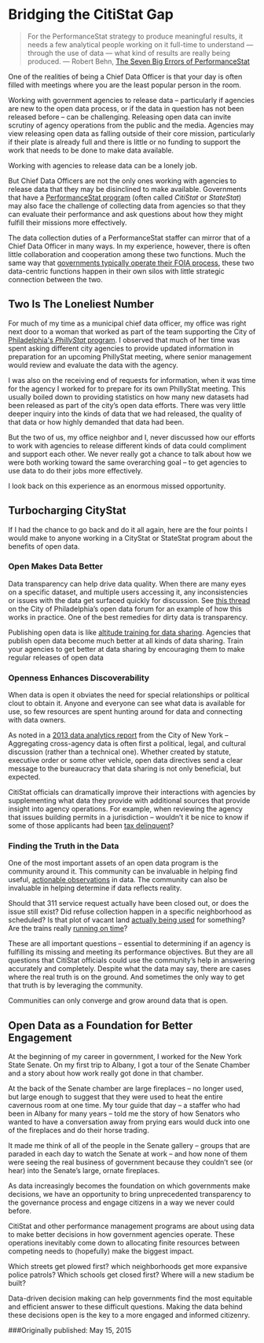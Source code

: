 # Bridging the CitiStat Gap

> For the PerformanceStat strategy to produce meaningful results, it needs a few analytical people working on it full-time to understand — through the use of data — what kind of results are really being produced.
— Robert Behn, [The Seven Big Errors of PerformanceStat](http://www.hks.harvard.edu/thebehnreport/Behn,%207PerformanceStatErrors.pdf)

One of the realities of being a Chief Data Officer is that your day is often filled with meetings where you are the least popular person in the room.

Working with government agencies to release data – particularly if agencies are new to the open data process, or if the data in question has not been released before – can be challenging. Releasing open data can invite scrutiny of agency operations from the public and the media. Agencies may view releasing open data as falling outside of their core mission, particularly if their plate is already full and there is little or no funding to support the work that needs to be done to make data available.

Working with agencies to release data can be a lonely job.

But Chief Data Officers are not the only ones working with agencies to release data that they may be disinclined to make available. Governments that have a [PerformanceStat program](https://cdn.americanprogress.org/wp-content/uploads/issues/2007/04/pdf/citistat_report.pdf) (often called *CitiStat* or *StateStat*) may also face the challenge of collecting data from agencies so that they can evaluate their performance and ask questions about how they might fulfill their missions more effectively.

The data collection duties of a PerformanceStat staffer can mirror that of a Chief Data Officer in many ways. In my experience, however, there is often little collaboration and cooperation among these two functions. Much the same way that [governments typically operate their FOIA process](http://civic.io/2014/06/23/making-foia-more-like-open-data/), these two data-centric functions happen in their own silos with little strategic connection between the two.

## Two Is The Loneliest Number

For much of my time as a municipal chief data officer, my office was right next door to a woman that worked as part of the team supporting the City of [Philadelphia's *PhillyStat* program](http://www.phila.gov/mdo/phillystat/Pages/default.aspx). I observed that much of her time was spent asking different city agencies to provide updated information in preparation for an upcoming PhillyStat meeting, where senior management would review and evaluate the data with the agency.

I was also on the receiving end of requests for information, when it was time for the agency I worked for to prepare for its own PhillyStat meeting. This usually boiled down to providing statistics on how many new datasets had been released as part of the city’s open data efforts. There was very little deeper inquiry into the kinds of data that we had released, the quality of that data or how highly demanded that data had been.

But the two of us, my office neighbor and I, never discussed how our efforts to work with agencies to release different kinds of data could compliment and support each other. We never really got a chance to talk about how we were both working toward the same overarching goal – to get agencies to use data to do their jobs more effectively.

I look back on this experience as an enormous missed opportunity.

## Turbocharging CityStat

If I had the chance to go back and do it all again, here are the four points I would make to anyone working in a CityStat or StateStat program about the benefits of open data.

### Open Makes Data Better

Data transparency can help drive data quality. When there are many eyes on a specific dataset, and multiple users accessing it, any inconsistencies or issues with the data get surfaced quickly for discussion. See [this thread](https://groups.google.com/forum/?fromgroups#!topic/opendataphilly/W3jwB1o0P18) on the City of Philadelphia’s open data forum for an example of how this works in practice. One of the best remedies for dirty data is transparency.

Publishing open data is like [altitude training for data sharing](altitude-training-for-data.md). Agencies that publish open data become much better at all kinds of data sharing. Train your agencies to get better at data sharing by encouraging them to make regular releases of open data

### Openness Enhances Discoverability

When data is open it obviates the need for special relationships or political clout to obtain it. Anyone and everyone can see what data is available for use, so few resources are spent hunting around for data and connecting with data owners.

As noted in a [2013 data analytics report](http://www.nyc.gov/html/analytics/downloads/pdf/annual_report_2013.pdf) from the City of New York – Aggregating cross-agency data is often first a political, legal, and cultural discussion (rather than a technical one). Whether created by statute, executive order or some other vehicle, open data directives send a clear message to the bureaucracy that data sharing is not only beneficial, but expected.

CitiStat officials can dramatically improve their interactions with agencies by supplementing what data they provide with additional sources that provide insight into agency operations. For example, when reviewing the agency that issues building permits in a jurisdiction – wouldn’t it be nice to know if some of those applicants had been [tax delinquent](https://github.com/mheadd/licensing-delinquents)?

### Finding the Truth in the Data

One of the most important assets of an open data program is the community around it. This community can be invaluable in helping find useful, [actionable observations](http://iquantny.tumblr.com/post/114470101209/i-quant-a-victory-mta-adds-new-button-for) in data. The community can also be invaluable in helping determine if data reflects reality.

Should that 311 service request actually have been closed out, or does the issue still exist? Did refuse collection happen in a specific neighborhood as scheduled? Is that plot of vacant land [actually being used](http://www.groundedinphilly.org/lots/35839/correction/add/) for something? Are the trains really [running on time](http://phor.net/apps/septa/)?

These are all important questions – essential to determining if an agency is fulfilling its missing and meeting its performance objectives. But they are all questions that CitiStat officials could use the community’s help in answering accurately and completely. Despite what the data may say, there are cases where the real truth is on the ground. And sometimes the only way to get that truth is by leveraging the community.

Communities can only converge and grow around data that is open.

## Open Data as a Foundation for Better Engagement

At the beginning of my career in government, I worked for the New York State Senate. On my first trip to Albany, I got a tour of the Senate Chamber and a story about how work really got done in that chamber.

At the back of the Senate chamber are large fireplaces – no longer used, but large enough to suggest that they were used to heat the entire cavernous room at one time. My tour guide that day – a staffer who had been in Albany for many years – told me the story of how Senators who wanted to have a conversation away from prying ears would duck into one of the fireplaces and do their horse trading.

It made me think of all of the people in the Senate gallery – groups that are paraded in each day to watch the Senate at work – and how none of them were seeing the real business of government because they couldn’t see (or hear) into the Senate’s large, ornate fireplaces.

As data increasingly becomes the foundation on which governments make decisions, we have an opportunity to bring unprecedented transparency to the governance process and engage citizens in a way we never could before.

CitiStat and other performance management programs are about using data to make better decisions in how government agencies operate. These operations inevitably come down to allocating finite resources between competing needs to (hopefully) make the biggest impact.

Which streets get plowed first? which neighborhoods get more expansive police patrols? Which schools get closed first? Where will a new stadium be built?

Data-driven decision making can help governments find the most equitable and efficient answer to these difficult questions. Making the data behind these decisions open is the key to a more engaged and informed citizenry.

###Originally published:
May 15, 2015